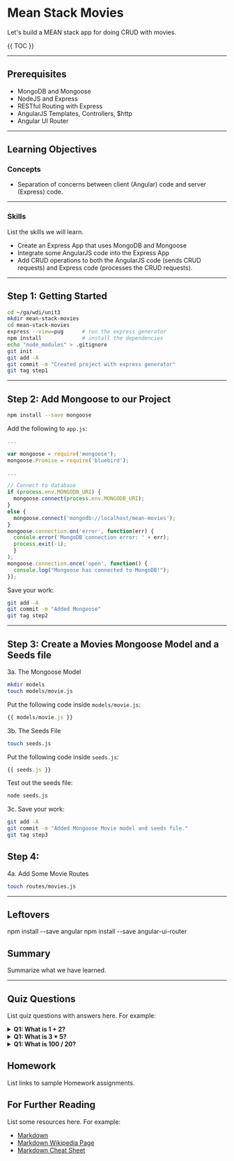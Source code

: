 # Mean Stack Movies

Let's build a MEAN stack app for doing CRUD with movies.

{{ TOC }}

---

## Prerequisites

* MongoDB and Mongoose
* NodeJS and Express
* RESTful Routing with Express
* AngularJS Templates, Controllers, $http
* Angular UI Router

---

## Learning Objectives

### Concepts

* Separation of concerns between client (Angular) code and server (Express) code.

---

### Skills

List the skills we will learn.

* Create an Express App that uses MongoDB and Mongoose
* Integrate some AngularJS code into the Express App
* Add CRUD operations to both the AngularJS code (sends CRUD requests) and Express code (processes the CRUD requests).

---

## Step 1: Getting Started

```bash
cd ~/ga/wdi/unit3
mkdir mean-stack-movies
cd mean-stack-movies
express --view=pug      # run the express generator
npm install             # install the dependencies
echo "node_modules" > .gitignore
git init
git add -A
git commit -m "Created project with express generator"
git tag step1
```

---

## Step 2: Add Mongoose to our Project

```bash
npm install --save mongoose
```

Add the following to `app.js`:

```javascript
...

var mongoose = require('mongoose');
mongoose.Promise = require('bluebird');

...

// Connect to database
if (process.env.MONGODB_URI) {
  mongoose.connect(process.env.MONGODB_URI);
}
else {
  mongoose.connect('mongodb://localhost/mean-movies');
}
mongoose.connection.on('error', function(err) {
  console.error('MongoDB connection error: ' + err);
  process.exit(-1);
  }
);
mongoose.connection.once('open', function() {
  console.log("Mongoose has connected to MongoDB!");
});
```

Save your work:

```bash
git add -A
git commit -m "Added Mongoose"
git tag step2
```

---

## Step 3: Create a Movies Mongoose Model and a Seeds file

3a. The Mongoose Model

```bash
mkdir models
touch models/movie.js
```

Put the following code inside `models/movie.js`:

```javascript
{{ models/movie.js }}
```

3b. The Seeds File

```bash
touch seeds.js
```

Put the following code inside `seeds.js`:

```javascript
{{ seeds.js }}
```

Test out the seeds file:

```bash
node seeds.js
```

3c. Save your work:

```bash
git add -A
git commit -m "Added Mongoose Movie model and seeds file."
git tag step3
```

## Step 4: 

4a. Add Some Movie Routes

```bash
touch routes/movies.js

```

---

## Leftovers

npm install --save angular
npm install --save angular-ui-router



## Summary

Summarize what we have learned.

---

## Quiz Questions

List quiz questions with answers here. For example:

<details>
  <summary><strong>Q1: What is 1 + 2?</strong></summary>
  > A: 3
</details>


<details>
  <summary><strong>Q1: What is 3 * 5?</strong></summary>
  > A: 15
</details>


<details>
  <summary><strong>Q1: What is 100 / 20?</strong></summary>
  > A: 5
</details>


## Homework

List links to sample Homework assignments.


## For Further Reading

List some resources here. For example:

* [Markdown](https://daringfireball.net/projects/markdown/)
* [Markdown Wikipedia Page](https://en.wikipedia.org/wiki/Markdown)
* [Markdown Cheat Sheet](https://github.com/adam-p/markdown-here/wiki/Markdown-Cheatsheet)
